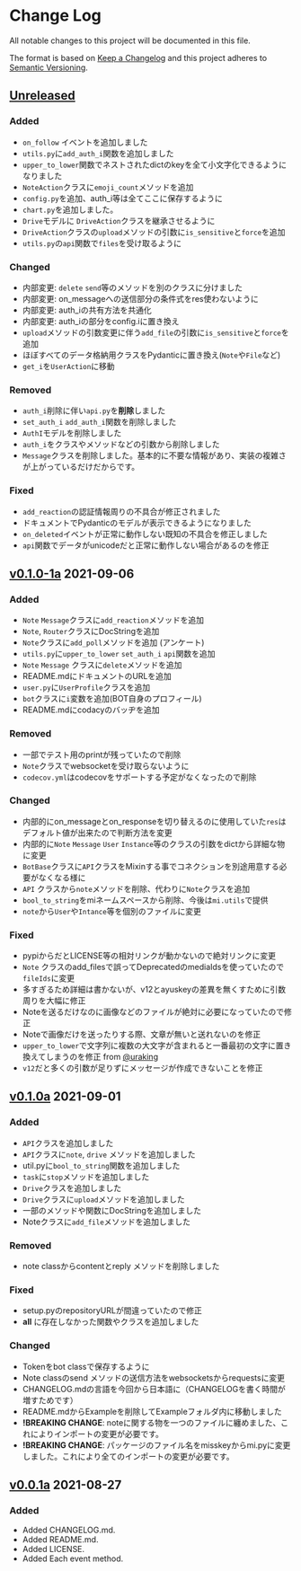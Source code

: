 # Change Log

All notable changes to this project will be documented in this file.

The format is based on [Keep a Changelog](http://keepachangelog.com/)
and this project adheres to [Semantic Versioning](http://semver.org/).

## [Unreleased]

### Added

- `on_follow` イベントを追加しました
- `utils.py`に`add_auth_i`関数を追加しました
- `upper_to_lower`関数でネストされたdictのkeyを全て小文字化できるようになりました
- `NoteAction`クラスに`emoji_count`メソッドを追加
- `config.py`を追加、auth_i等は全てここに保存するように
- `chart.py`を追加しました。
- `Drive`モデルに `DriveAction`クラスを継承させるように
- `DriveAction`クラスの`upload`メソッドの引数に`is_sensitive`と`force`を追加
- `utils.py`の`api`関数で`files`を受け取るように

### Changed

- 内部変更: `delete` `send`等のメソッドを別のクラスに分けました
- 内部変更: on_messageへの送信部分の条件式をres使わないように
- 内部変更: auth_iの共有方法を共通化
- 内部変更: auth_iの部分をconfig.iに置き換え
- `upload`メソッドの引数変更に伴う`add_file`の引数に`is_sensitive`と`force`を追加
- ほぼすべてのデータ格納用クラスをPydanticに置き換え(`Note`や`File`など)
- `get_i`を`UserAction`に移動

### Removed

- `auth_i`削除に伴い`api.py`を**削除**しました
- `set_auth_i` `add_auth_i`関数を削除しました
- `AuthI`モデルを削除しました
- `auth_i`をクラスやメソッドなどの引数から削除しました
- `Message`クラスを削除しました。基本的に不要な情報があり、実装の複雑さが上がっているだけだからです。

### Fixed

- `add_reaction`の認証情報周りの不具合が修正されました
- ドキュメントでPydanticのモデルが表示できるようになりました
- `on_deleted`イベントが正常に動作しない既知の不具合を修正しました
- `api`関数でデータがunicodeだと正常に動作しない場合があるのを修正

## [v0.1.0-1a] 2021-09-06

### Added

- `Note` `Message`クラスに`add_reaction`メソッドを追加
- `Note`, `Router`クラスにDocStringを追加
- `Note`クラスに`add_poll`メソッドを追加 (アンケート)
- `utils.py`に`upper_to_lower` `set_auth_i` `api`関数を追加
- `Note` `Message` クラスに`delete`メソッドを追加
- README.mdにドキュメントのURLを追加
- `user.py`に`UserProfile`クラスを追加
- `bot`クラスに`i`変数を追加(BOT自身のプロフィール)
- README.mdにcodacyのバッヂを追加

### Removed

- 一部でテスト用のprintが残っていたので削除
- `Note`クラスでwebsocketを受け取らないように
- `codecov.yml`はcodecovをサポートする予定がなくなったので削除

### Changed

- 内部的にon_messageとon_responseを切り替えるのに使用していた`res`はデフォルト値が出来たので判断方法を変更
- 内部的に`Note` `Message` `User` `Instance`等のクラスの引数をdictから詳細な物に変更
- `BotBase`クラスに`API`クラスをMixinする事でコネクションを別途用意する必要がなくなる様に
- `API` クラスから`note`メソッドを削除、代わりに`Note`クラスを追加
- `bool_to_string`をmiネームスペースから削除、今後は`mi.utils`で提供
- `note`から`User`や`Intance`等を個別のファイルに変更

### Fixed

- pypiからだとLICENSE等の相対リンクが動かないので絶対リンクに変更
- `Note` クラスのadd_filesで誤ってDeprecatedのmediaIdsを使っていたので`fileIds`に変更
- 多すぎるため詳細は書かないが、v12とayuskeyの差異を無くすために引数周りを大幅に修正
- Noteを送るだけなのに画像などのファイルが絶対に必要になっていたので修正
- Noteで画像だけを送ったりする際、文章が無いと送れないのを修正
- `upper_to_lower`で文字列に複数の大文字が含まれると一番最初の文字に置き換えてしまうのを修正 from [@uraking](https://github.com/Uraking-Github)
- `v12`だと多くの引数が足りずにメッセージが作成できないことを修正

## [v0.1.0a] 2021-09-01

### Added

- `API`クラスを追加しました
- `API`クラスに`note`, `drive` メソッドを追加しました
- util.pyに`bool_to_string`関数を追加しました
- `task`に`stop`メソッドを追加しました
- `Drive`クラスを追加しました
- `Drive`クラスに`upload`メソッドを追加しました
- 一部のメソッドや関数にDocStringを追加しました
- Noteクラスに`add_file`メソッドを追加しました

### Removed

- note classからcontentとreply メソッドを削除しました

### Fixed

- setup.pyのrepositoryURLが間違っていたので修正
- __all__ に存在しなかった関数やクラスを追加しました

### Changed

- Tokenをbot classで保存するように
- Note classのsend メソッドの送信方法をwebsocketsからrequestsに変更
- CHANGELOG.mdの言語を今回から日本語に（CHANGELOGを書く時間が増すためです）
- README.mdからExampleを削除してExampleフォルダ内に移動しました
- **!BREAKING CHANGE**: noteに関する物を一つのファイルに纏めました、これによりインポートの変更が必要です。
- **!BREAKING CHANGE**: パッケージのファイル名をmisskeyからmi.pyに変更しました。これにより全てのインポートの変更が必要です。

## [v0.0.1a] 2021-08-27

### Added

- Added CHANGELOG.md.
- Added README.md.
- Added LICENSE.
- Added Each event method.

[v0.1.0-1a]: https://github.com/yupix/mi.py/compare/v0.1.0a...v0.1.0-1a
[v0.1.0a]: https://github.com/yupix/mi.py/compare/v0.0.1a...v0.1.0a
[v0.0.1a]: https://github.com/yupix/Mi.py/releases

[Unreleased]: https://github.com/yupix/mi.py/compare/master...HEAD
